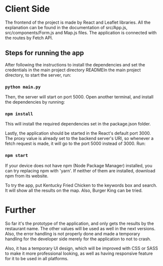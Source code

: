 # Client Side

The frontend of the project is made by React and Leaflet libraries. All the explanation can be found in the documentation of src/App.js, src/components/Form.js and Map.js files. The application is connected with the routes by Fetch API. 

## Steps for running the app

After following the instructions to install the dependencies and set the credentials in the main project directory READMEIn the main project directory, to start the server, run:
### `python main.py`

Then, the server will start on port 5000. Open another terminal, and install the dependencies by running:
### `npm install`
This will install the required dependencies set in the package.json folder.

Lastly, the application should be started in the React's default port 3000. The proxy value is already set to the backend server's URl, so whenever a fetch request is made, it will go to the port 5000 instead of 3000. Run:
### `npm start`
If your device does not have npm (Node Package Manager) installed, you can try replacing npm with 'yarn'. If neither of them are installed, download npm from its website. 

To try the app, put Kentucky Fried Chicken to the keywords box and search. It will show all the results on the map. Also, Burger King can be tried. 

# Further

So far it's the prototype of the application, and only gets the results by the restaurant name. The other values will be used as well in the next versions. Also, the error handling is not properly done and made a temporary handling for the developer side merely for the application to not to crash.

Also, it has a temporary UI design, which will be improved with CSS or SASS to make it more professional looking, as well as having responsive feature for it to be used in all platforms.